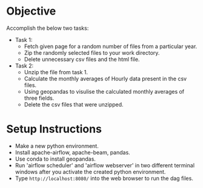 # Objective

Accomplish the below two tasks:
- Task 1:
  - Fetch given page for a random number of files from a particular year.
  - Zip the randomly selected files to your work directory.
  - Delete unnecessary csv files and the html file.
- Task 2:
  - Unzip the file from task 1.
  - Calculate the monthly averages of Hourly data present in the csv files.
  - Using geopandas to visulise the calculated monthly averages of three fields.
  - Delete the csv files that were unzipped.

# Setup Instructions
- Make a new python environment.
- Install apache-airflow, apache-beam, pandas.
- Use conda to install geopandas.
- Run 'airflow scheduler' and 'airflow webserver' in two different terminal windows after you activate the created python environment.
- Type `http://localhost:8080/` into the web browser to run the dag files.
